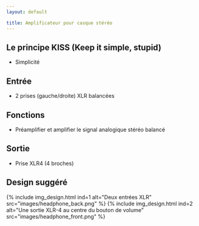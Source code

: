 ```yaml
---
layout: default

title: Amplificateur pour casque stéréo
---
```


## Le principe KISS (Keep it simple, stupid)

* Simplicité

## Entrée

* 2 prises (gauche/droite) XLR balancées

## Fonctions

* Préamplifier et amplifier le signal analogique stéréo balancé

## Sortie

* Prise XLR4 (4 broches)

## Design suggéré

{% include img_design.html ind=1 alt="Deux entrées XLR" src="images/headphone_back.png" %}
{% include img_design.html ind=2 alt="Une sortie XLR-4 au centre du bouton de volume" src="images/headphone_front.png" %}
